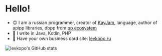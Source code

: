 # Hello!
- 🙃  I am a russian programmer, creator of [KayJam](https://github.com/KayJamLang),  language, author of apipp libraries, dbpp from [pp ecosystem](https://github.com/ppeco)
- 🤔  I write in Java, Kotlin, PHP
- 📕  Have your own business card site: [levkopo.ru](https://levkopo.ru)


![levkopo's GitHub stats](https://github-readme-stats.vercel.app/api?username=levkopo&count_private=true&theme=github_dark)
